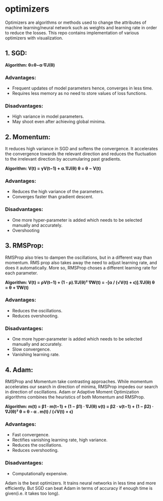 # optimizers
Optimizers are algorithms or methods used to change the attributes of  machine learning/neural network such as weights and learning rate in order to reduce the losses.
This repo contains implementation of various optimizers with visualization.

## 1. SGD:

 **Algorithm: θ=θ−α⋅∇J(θ)**
### Advantages:
* Frequent updates of model parameters hence, converges in less time.
* Requires less memory as no need to store values of loss functions.
### Disadvantages:
* High variance in model parameters.
* May shoot even after achieving global minima.

## 2. Momentum:
It reduces high variance in SGD and softens the convergence. It accelerates the convergence towards the relevant direction and reduces the fluctuation to the irrelevant direction by accumularing past gradients. 

 **Algorithm: 
  V(t) = γV(t−1) + α.∇J(θ)
  θ    = θ − V(t)**
             
### Advantages:
* Reduces the high variance of the parameters.
* Converges faster than gradient descent.
### Disadvantages:
* One more hyper-parameter is added which needs to be selected manually and accurately.
* Overshooting

## 3. RMSProp:
RMSProp also tries to dampen the oscillations, but in a different way than momentum. RMS prop also takes away the need to adjust learning rate, and does it automatically. More so, RMSProp choses a different learning rate for each parameter.

 **Algorithm: 
  V(t)  = ρV(t−1) + (1 - ρ).∇J(θ)²
  ∇W(t) =  -[α / (√V(t) + ϵ)].∇J(θ)
  θ     = θ + ∇W(t)**

### Advantages:
*  Reduces the oscillations.
*  Reduces overshooting.
### Disadvantages:
* One more hyper-parameter is added which needs to be selected manually and accurately.
* Slow convergence.
* Vanishing learning rate.

## 4. Adam:
RMSProp and Momentum take contrasting approaches. While momentum accelerates our search in direction of minima, RMSProp impedes our search in direction of oscillations.
Adam or Adaptive Moment Optimization algorithms combines the heuristics of both Momentum and RMSProp.

 **Algorithm: 
  m(t) = β1 · m(t−1) + (1 − β1) · ∇J(θ)
  v(t) = β2 · v(t−1) + (1 − β2) · ∇J(θ)²
  θ     = θ - α . m(t) / (√V(t) + ϵ)**
  
### Advantages:
* Fast convergence.
* Rectifies vanishing learning rate, high variance.
* Reduces the oscillations.
* Reduces overshooting.
### Disadvantages:
* Computationally expensive.

Adam is the best optimizers. It trains neural networks in less time and more efficiently. But SGD can beat Adam in terms of accuracy if enough time is given(i.e. it takes too long).

